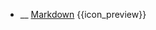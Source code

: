 * __ [Markdown]({{baseUrl}}/documentation/tools/markdown) <trigger for="pop:documentation-markdown-preview">{{icon_preview}}</trigger>

<popover id="pop:documentation-markdown-preview" header="{{icon_preview}} Markdown" placement="right">
  <div slot="content">
    <include src=".\preview.md" />
  </div>
</popover>
